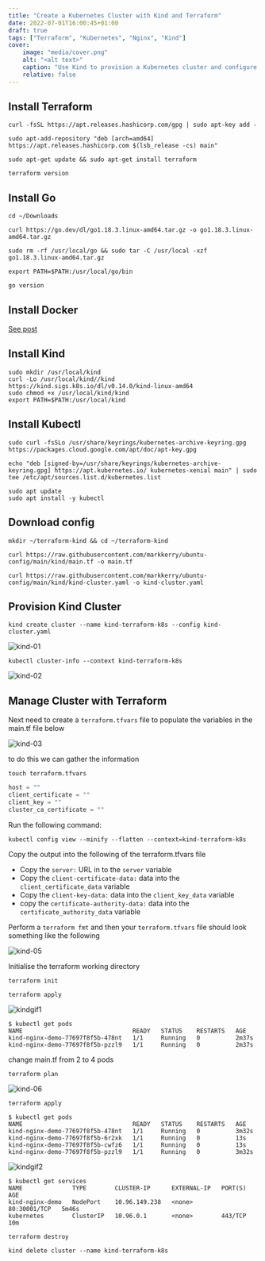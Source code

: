 ```yaml
---
title: "Create a Kubernetes Cluster with Kind and Terraform"
date: 2022-07-01T16:00:45+01:00
draft: true
tags: ["Terraform", "Kubernetes", "Nginx", "Kind"]
cover:
    image: "media/cover.png"
    alt: "<alt text>"
    caption: "Use Kind to provision a Kubernetes cluster and configure it with Terraform"
    relative: false
---
```


## Install Terraform

```terminal
curl -fsSL https://apt.releases.hashicorp.com/gpg | sudo apt-key add -

sudo apt-add-repository "deb [arch=amd64] https://apt.releases.hashicorp.com $(lsb_release -cs) main"

sudo apt-get update && sudo apt-get install terraform

terraform version
```

## Install Go

```terminal
cd ~/Downloads

curl https://go.dev/dl/go1.18.3.linux-amd64.tar.gz -o go1.18.3.linux-amd64.tar.gz

sudo rm -rf /usr/local/go && sudo tar -C /usr/local -xzf go1.18.3.linux-amd64.tar.gz

export PATH=$PATH:/usr/local/go/bin

go version
```

## Install Docker

[See post](https://markkerry.github.io/posts/2022/03/ubuntu-kubernetes-virtualbox/#install-docker)

## Install Kind

```terminal
sudo mkdir /usr/local/kind
curl -Lo /usr/local/kind//kind https://kind.sigs.k8s.io/dl/v0.14.0/kind-linux-amd64
sudo chmod +x /usr/local/kind/kind
export PATH=$PATH:/usr/local/kind
```

## Install Kubectl

```terminal
sudo curl -fsSLo /usr/share/keyrings/kubernetes-archive-keyring.gpg https://packages.cloud.google.com/apt/doc/apt-key.gpg

echo "deb [signed-by=/usr/share/keyrings/kubernetes-archive-keyring.gpg] https://apt.kubernetes.io/ kubernetes-xenial main" | sudo tee /etc/apt/sources.list.d/kubernetes.list

sudo apt update
sudo apt install -y kubectl
```

## Download config

```terminal
mkdir ~/terraform-kind && cd ~/terraform-kind

curl https://raw.githubusercontent.com/markkerry/ubuntu-config/main/kind/main.tf -o main.tf

curl https://raw.githubusercontent.com/markkerry/ubuntu-config/main/kind/kind-cluster.yaml -o kind-cluster.yaml
```

## Provision Kind Cluster

```terminal
kind create cluster --name kind-terraform-k8s --config kind-cluster.yaml
```

![kind-01](media/kind-01.png)

```terminal
kubectl cluster-info --context kind-terraform-k8s
```

![kind-02](media/kind-02.png)

## Manage Cluster with Terraform

Next need to create a `terraform.tfvars` file to populate the variables in the main.tf file below

![kind-03](media/kind-03.png)

to do this we can gather the information

```terminal
touch terraform.tfvars
```

```terraform
host = ""
client_certificate = ""
client_key = ""
cluster_ca_certificate = ""
```

Run the following command:

```terminal
kubectl config view --minify --flatten --context=kind-terraform-k8s
```

Copy the output into the following of the terraform.tfvars file

* Copy the `server:` URL in to the `server` variable
* Copy the `client-certificate-data:` data into the `client_certificate_data` variable
* Copy the `client-key-data:` data into the `client_key_data` variable
* copy the `certificate-authority-data:` data into the `certificate_authority_data` variable

Perform a `terraform fmt` and then your `terraform.tfvars` file should look something like the following

![kind-05](media/kind-05.png)

Initialise the terraform working directory

```terminal
terraform init
```

```terminal
terraform apply
```

![kindgif1](media/kind-01.gif)

```terminal
$ kubectl get pods
NAME                               READY   STATUS    RESTARTS   AGE
kind-nginx-demo-77697f8f5b-478nt   1/1     Running   0          2m37s
kind-nginx-demo-77697f8f5b-pzzl9   1/1     Running   0          2m37s
```

change main.tf from 2 to 4 pods

```terminal
terraform plan
```

![kind-06](media/kind-06.png)

```terminal
terraform apply
```

```terminal
$ kubectl get pods
NAME                               READY   STATUS    RESTARTS   AGE
kind-nginx-demo-77697f8f5b-478nt   1/1     Running   0          3m32s
kind-nginx-demo-77697f8f5b-6r2xk   1/1     Running   0          13s
kind-nginx-demo-77697f8f5b-cwfz6   1/1     Running   0          13s
kind-nginx-demo-77697f8f5b-pzzl9   1/1     Running   0          3m32s
```

![kindgif2](media/kind-02.gif)

```terminal
$ kubectl get services
NAME              TYPE        CLUSTER-IP      EXTERNAL-IP   PORT(S)        AGE
kind-nginx-demo   NodePort    10.96.149.238   <none>        80:30001/TCP   5m46s
kubernetes        ClusterIP   10.96.0.1       <none>        443/TCP        10m
```

```terminal
terraform destroy
```

```terminal
kind delete cluster --name kind-terraform-k8s
```